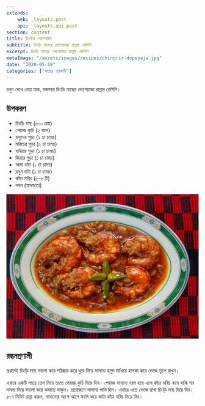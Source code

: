 ```yaml
---
extends:
    web: _layouts.post
    api: _layouts.api.post
section: content
title: চিংড়ির দোপেয়াজা
subtitle: চিংড়ি মাছের দোপেয়াজা রান্নার রেসিপি
excerpt: চিংড়ি মাছের দোপেয়াজা রান্নার রেসিপি
metaImage: "/assets/images/recipes/chingrir-dopeyaja.jpg"
date: "2020-05-19"
categories: ["মাছের তরকারী"]
---
```


চলুন দেখে নেয়া যাক, মজাদার চিংড়ি মাছের দোপেয়াজা রান্নার রেসিপি।

## উপকরণ

- চিংড়ি মাছ (৫০০ গ্রাম)
- পেয়াজ কুচি (২ কাপ)
- হলুদের গুড়া (২ চা চামচ)
- মরিচের গুড়া (২ চা চামচ)
- ধনিয়ার গুড়া (১ চা চামচ)
- জিরার গুড়া (১ চা চামচ)
- আদা বাটা (১ চা চামচ)
- রসুন বাটা (১ চা চামচ)
- কাঁচা মরিচ (৫-৬ টি)
- লবন (স্বাদমতো)

![চিংড়ির দোপেয়াজা](/assets/images/recipes/chingrir-dopeyaja.jpg)

## রন্ধনপ্রণালী

প্রথমেই চিংড়ি মাছ ভালো করে পরিষ্কার করে ধুয়ে নিয়ে সামান্য হলুদ মাখিয়ে হালকা করে ভেজে তুলে রাখুন।

এবারে একটি পাত্রে তেল নিয়ে তাতে পেয়াজ কুচি দিয়ে দিন। পেয়াজ সামান্য নরম হয়ে এলে কাঁচা মরিচ বাদে বাকি সব
মসলা দিয়ে ভালো করে কষাতে থাকুন। প্রয়োজনে সামান্য পানি দিন। এবারে এতে ভেজে রাখা চিংড়ি মাছ দিয়ে দিন।
৫-৭ মিনিট রান্না করুন, নামানোর আগে আগে ফালি করে কাটা কাঁচা মরিচ দিয়ে দিন।
